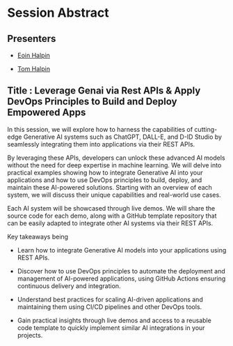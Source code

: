 # Session Abstract

## Presenters

- [Eoin Halpin](@eoinhalpin99](https://www.linkedin.com/in/eoin-halpin-62268b19b/))

- [Tom Halpin]([@tom-halpin](https://www.linkedin.com/in/tom-halpin-3384a312/))

## Title : Leverage Genai via Rest APIs & Apply DevOps Principles to Build and Deploy Empowered Apps

In this session, we will explore how to harness the capabilities of cutting-edge Generative AI systems such as ChatGPT, DALL-E, and D-ID Studio by seamlessly integrating them into applications via their REST APIs.

By leveraging these APIs, developers can unlock these advanced AI models without the need for deep expertise in machine learning. We will delve into practical examples showing how to integrate Generative AI into your applications and how to use DevOps principles to build, deploy, and maintain these AI-powered solutions. Starting with an overview of each system, we will discuss their unique capabilities and real-world use cases.

Each AI system will be showcased through live demos. We will share the source code for each demo, along with a GitHub template repository that can be easily adapted to integrate other AI systems via their REST APIs.

Key takeaways being

- Learn how to integrate Generative AI models into your applications using REST APIs.

- Discover how to use DevOps principles to automate the deployment and management of AI-powered applications, using GitHub Actions ensuring continuous delivery and integration.

- Understand best practices for scaling AI-driven applications and maintaining them using CI/CD pipelines and other DevOps tools.

- Gain practical insights through live demos and access to a reusable code template to quickly implement similar AI integrations in your projects.
